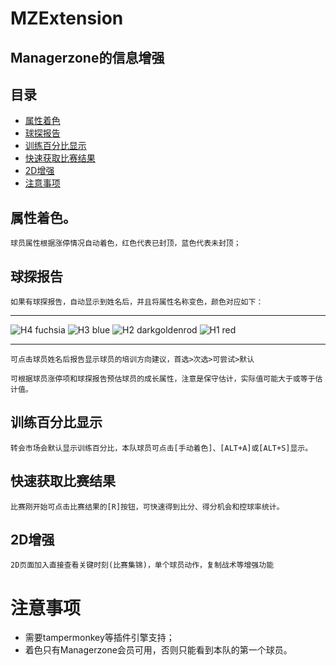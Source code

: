 # MZExtension
## Managerzone的信息增强

## 目录
* [属性着色](#属性着色)
* [球探报告](#球探报告)
* [训练百分比显示](#训练百分比显示)
* [快速获取比赛结果](#快速获取比赛结果)
* [2D增强](#2D增强)
* [注意事项](#注意事项)


## 属性着色。
	球员属性根据涨停情况自动着色，红色代表已封顶，蓝色代表未封顶；  

## 球探报告
	如果有球探报告，自动显示到姓名后，并且将属性名称变色，颜色对应如下：  

****

![H4 fuchsia](https://img.shields.io/static/v1?label=H4&message=★★★★&color=FF00FF "H4") 
![H3 blue](https://img.shields.io/static/v1?label=H3&message=★★★☆&color=0000FF "H3") 
![H2 darkgoldenrod](https://img.shields.io/static/v1?label=H2&message=★★☆☆&color=B8860B "H2") 
![H1 red](https://img.shields.io/static/v1?label=H1&message=★☆☆☆&color=FF0000 "H1") 

****


	可点击球员姓名后报告显示球员的培训方向建议，首选>次选>可尝试>默认  
	
	可根据球员涨停项和球探报告预估球员的成长属性，注意是保守估计，实际值可能大于或等于估计值。  

## 训练百分比显示
	转会市场会默认显示训练百分比，本队球员可点击[手动着色]、[ALT+A]或[ALT+S]显示。


## 快速获取比赛结果
	比赛刚开始可点击比赛结果的[R]按钮，可快速得到比分、得分机会和控球率统计。


## 2D增强
	2D页面加入直接查看关键时刻(比赛集锦)，单个球员动作，复制战术等增强功能


# 注意事项
* 需要tampermonkey等插件引擎支持；  
* 着色只有Managerzone会员可用，否则只能看到本队的第一个球员。 
